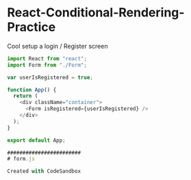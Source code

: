 # React-Conditional-Rendering-Practice
Cool setup a login / Register screen
```js
import React from "react";
import Form from "./Form";

var userIsRegistered = true;

function App() {
  return (
    <div className="container">
      <Form isRegistered={userIsRegistered} />
    </div>
  );
}

export default App;

########################
# form.js

Created with CodeSandbox
